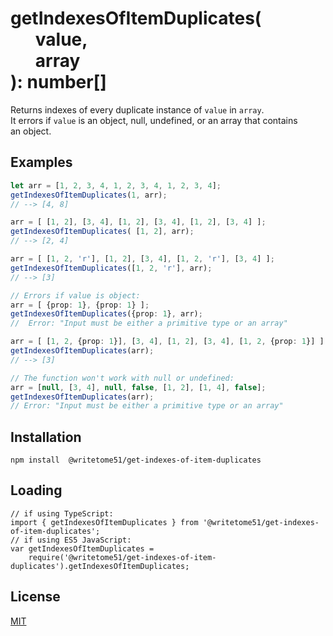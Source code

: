# getIndexesOfItemDuplicates(<br>&nbsp;&nbsp;&nbsp;&nbsp;&nbsp;&nbsp;value,<br>&nbsp;&nbsp;&nbsp;&nbsp;&nbsp;&nbsp;array<br>): number[]

Returns indexes of every duplicate instance of `value` in `array`.  
It errors if `value` is an object, null, undefined, or an array that contains  
an object.

## Examples
```ts
let arr = [1, 2, 3, 4, 1, 2, 3, 4, 1, 2, 3, 4];
getIndexesOfItemDuplicates(1, arr);
// --> [4, 8]

arr = [ [1, 2], [3, 4], [1, 2], [3, 4], [1, 2], [3, 4] ];
getIndexesOfItemDuplicates( [1, 2], arr);
// --> [2, 4]

arr = [ [1, 2, 'r'], [1, 2], [3, 4], [1, 2, 'r'], [3, 4] ];
getIndexesOfItemDuplicates([1, 2, 'r'], arr);
// --> [3]

// Errors if value is object:
arr = [ {prop: 1}, {prop: 1} ];
getIndexesOfItemDuplicates({prop: 1}, arr);
//  Error: "Input must be either a primitive type or an array"

arr = [ [1, 2, {prop: 1}], [3, 4], [1, 2], [3, 4], [1, 2, {prop: 1}] ];
getIndexesOfItemDuplicates(arr);
// --> [3]

// The function won't work with null or undefined:
arr = [null, [3, 4], null, false, [1, 2], [1, 4], false];
getIndexesOfItemDuplicates(arr);
// Error: "Input must be either a primitive type or an array"
```

## Installation
`npm install  @writetome51/get-indexes-of-item-duplicates`

## Loading
```
// if using TypeScript:
import { getIndexesOfItemDuplicates } from '@writetome51/get-indexes-of-item-duplicates';
// if using ES5 JavaScript:
var getIndexesOfItemDuplicates = 
    require('@writetome51/get-indexes-of-item-duplicates').getIndexesOfItemDuplicates;
```

## License
[MIT](https://choosealicense.com/licenses/mit/)
